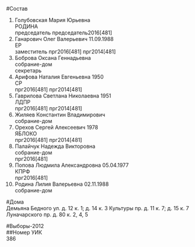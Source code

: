#Состав  
1. Голубовская Мария Юрьевна  
    РОДИНА  
    председатель председатель2016[481]  
2. Ганарович Олег Валерьевич 11.09.1988  
    ЕР  
    заместитель прг2016[481] прг2014[481]  
3. Боброва Оксана Геннадьевна  
    собрание-дом  
    секретарь  
4. Арифова Наталия Евгеньевна 1950  
    СР  
    прг2016[481] прг2014[481]  
5. Гаврилова Светлана Николаевна 1951  
    ЛДПР  
    прг2016[481] прг2014[481]  
6. Жиляев Константин Владимирович  
    собрание-дом  
7. Орехов Сергей Алексеевич 1978  
    ЯБЛОКО  
    прг2016[481] прг2014[481]  
8. Палайчук Надежда Викторовна  
    собрание-дом  
    прг2016[481]  
9. Попова Людмила Александровна 05.04.1977  
    КПРФ  
    прг2016[481]  
10. Родина Лилия Валерьевна 02.11.1988  
    собрание-дом  
  
#Дома  
Демьяна Бедного ул. д. 12 к. 1; д. 14 к. 3 Культуры пр. д. 11 к. 7; д. 15 к. 7 Луначарского пр. д. 80 к. 2, 4, 5  
  
#Выборы-2012  
##Номер УИК  
386  
